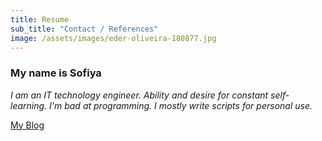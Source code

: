 ```yaml
---
title: Resume
sub_title: "Contact / References"
image: /assets/images/eder-oliveira-180877.jpg
---
```


### My name is Sofiya
_I am an IT technology engineer. Ability and desire for constant self-learning. I'm bad at programming. I mostly write scripts for personal use._

[My Blog](https://sofi2025-cpu.github.io/)
